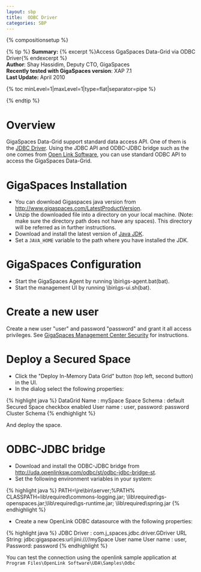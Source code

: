 ```yaml
---
layout: sbp
title:  ODBC Driver
categories: SBP
---
```


{% compositionsetup %}

{% tip %}
**Summary:** {% excerpt %}Access GgaSpaces Data-Grid via ODBC Driver{% endexcerpt %}<br/>
**Author**: Shay Hassidim, Deputy CTO, GigaSpaces<br/>
**Recently tested with GigaSpaces version**: XAP 7.1<br/>
**Last Update:** April 2010<br/>

{% toc minLevel=1|maxLevel=1|type=flat|separator=pipe %}

{% endtip %}

# Overview
GigaSpaces Data-Grid support standard data access API. One of them is the [JDBC Driver]({%latestjavaurl%}/JDBC+Driver). Using the JDBC API and ODBC-JDBC bridge such as the one comes from [Open Link Software](http://uda.openlinksw.com), you can use standard ODBC API to access the GigaSpaces Data-Grid.

# GigaSpaces Installation

- You can download Gigaspaces java version from http://www.gigaspaces.com/LatestProductVersion.
- Unzip the downloaded file into a directory on your local machine. (Note: make sure the directory path does not have any spaces). This directory will be referred as <GigaSpaces root> in further instructions.
- Download and install the latest version of [Java JDK](http://java.sun.com/javase/downloads/widget/jdk6.jsp).
- Set a `JAVA_HOME` variable to the path where you have installed the JDK.

# GigaSpaces Configuration

- Start the GigaSpaces Agent by running <GigaSpaces root>\bin\gs-agent.bat(bat).
- Start the management UI by running <GigaSpaces root>\bin\gs-ui.sh(bat).

# Create a new user
Create a new user "user" and password "password" and grant it all access privileges.
See [GigaSpaces Management Center Security]({%latestjavaurl%}/GigaSpaces+Management+Center+(UI)+Security) for instructions.

# Deploy a Secured Space

- Click  the  "Deploy In-Memory Data Grid" button (top left, second button) in the UI.
- In the dialog  select the following properties:

{% highlight java %}
DataGrid Name : mySpace
Space Schema : default
Secured Space checkbox enabled
User name : user, password: password
Cluster Schema <None>
{% endhighlight %}

And deploy the space.

# ODBC-JDBC bridge

- Download and install the ODBC-JDBC bridge from http://uda.openlinksw.com/odbc/st/odbc-jdbc-bridge-st.
- Set the following environment variables in your system:

{% highlight java %}
PATH=<Your Java Install directory>\jre\bin\server;%PATH%
CLASSPATH=<GigaSpaces root>lib\required\commons-logging.jar;
<GigaSpaces root>\lib\required\gs-openspaces.jar;<GigaSpaces root>\lib\required\gs-runtime.jar;
<GigaSpaces root>\lib\required\spring.jar
{% endhighlight %}

- Create a new OpenLink ODBC datasource with the following properties:

{% highlight java %}
JDBC Driver : com.j_spaces.jdbc.driver.GDriver
URL String: jdbc:gigaspaces:url:jini://*/*/mySpace
User name  User name : user, Password: password
{% endhighlight %}

You can test the connection using the openlink sample application at `Program Files\OpenLink Software\UDA\Samples\Odbc`
